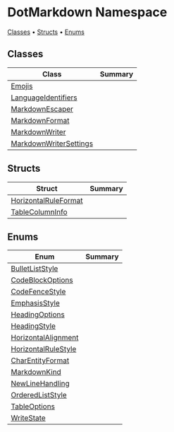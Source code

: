# DotMarkdown Namespace

[Classes](#classes) &#x2022; [Structs](#structs) &#x2022; [Enums](#enums)

## Classes

| Class | Summary |
| ----- | ------- |
| [Emojis](Emojis/README.md) | |
| [LanguageIdentifiers](LanguageIdentifiers/README.md) | |
| [MarkdownEscaper](MarkdownEscaper/README.md) | |
| [MarkdownFormat](MarkdownFormat/README.md) | |
| [MarkdownWriter](MarkdownWriter/README.md) | |
| [MarkdownWriterSettings](MarkdownWriterSettings/README.md) | |

## Structs

| Struct | Summary |
| ------ | ------- |
| [HorizontalRuleFormat](HorizontalRuleFormat/README.md) | |
| [TableColumnInfo](TableColumnInfo/README.md) | |

## Enums

| Enum | Summary |
| ---- | ------- |
| [BulletListStyle](BulletListStyle/README.md) | |
| [CodeBlockOptions](CodeBlockOptions/README.md) | |
| [CodeFenceStyle](CodeFenceStyle/README.md) | |
| [EmphasisStyle](EmphasisStyle/README.md) | |
| [HeadingOptions](HeadingOptions/README.md) | |
| [HeadingStyle](HeadingStyle/README.md) | |
| [HorizontalAlignment](HorizontalAlignment/README.md) | |
| [HorizontalRuleStyle](HorizontalRuleStyle/README.md) | |
| [CharEntityFormat](CharEntityFormat/README.md) | |
| [MarkdownKind](MarkdownKind/README.md) | |
| [NewLineHandling](NewLineHandling/README.md) | |
| [OrderedListStyle](OrderedListStyle/README.md) | |
| [TableOptions](TableOptions/README.md) | |
| [WriteState](WriteState/README.md) | |

